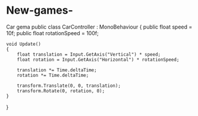 # New-games-
Car gema 
public class CarController : MonoBehaviour
{
    public float speed = 10f;
    public float rotationSpeed = 100f;

    void Update()
    {
        float translation = Input.GetAxis("Vertical") * speed;
        float rotation = Input.GetAxis("Horizontal") * rotationSpeed;

        translation *= Time.deltaTime;
        rotation *= Time.deltaTime;

        transform.Translate(0, 0, translation);
        transform.Rotate(0, rotation, 0);
    }
}
